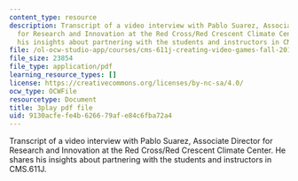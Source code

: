 ```yaml
---
content_type: resource
description: Transcript of a video interview with Pablo Suarez, Associate Director
  for Research and Innovation at the Red Cross/Red Crescent Climate Center. He shares
  his insights about partnering with the students and instructors in CMS.611J.
file: /ol-ocw-studio-app/courses/cms-611j-creating-video-games-fall-2014/9130acfefe4b626679afe84c6fba72a4_WLjo-mDBiDg.pdf
file_size: 23854
file_type: application/pdf
learning_resource_types: []
license: https://creativecommons.org/licenses/by-nc-sa/4.0/
ocw_type: OCWFile
resourcetype: Document
title: 3play pdf file
uid: 9130acfe-fe4b-6266-79af-e84c6fba72a4
---
```

Transcript of a video interview with Pablo Suarez, Associate Director for Research and Innovation at the Red Cross/Red Crescent Climate Center. He shares his insights about partnering with the students and instructors in CMS.611J.